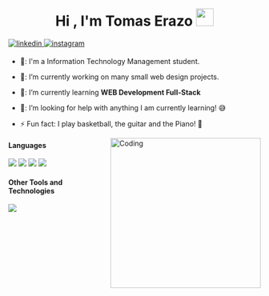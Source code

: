 <h1 align="center">Hi , I'm Tomas Erazo <img src="https://media.giphy.com/media/hvRJCLFzcasrR4ia7z/giphy.gif" width="35"></h1>

<a href="https://www.linkedin.com/in/tomas-erazo-442791364/?locale=en_US" target="_blank">
<img src=https://img.shields.io/badge/linkedin-%2300acee.svg?color=405DE6&style=for-the-badge&logo=linkedin&logoColor=white alt=linkedin style="margin-bottom: 5px;" />
</a>
<a href="https://www.instagram.com/tomas_erazo/" target="_blank">
<img src=https://img.shields.io/badge/instagram-%ff5851db.svg?color=C13584&style=for-the-badge&logo=instagram&logoColor=white alt=instagram style="margin-bottom: 5px;" />
</a>

- 🏫: I'm a Information Technology Management student.
- 🔭: I’m currently working on many small web design projects.
- 🌱: I’m currently learning **WEB Development Full-Stack**
- 🤔: I’m looking for help with anything I am currently learning! 😅

- ⚡  Fun fact: I play basketball, the guitar and the Piano! 🎹

<img align="right" alt="Coding" width="300" src="https://i.pinimg.com/originals/81/17/8b/81178b47a8598f0c81c4799f2cdd4057.gif">

<h4> Languages </h4>
<span> 
  <img src="https://img.shields.io/badge/HTML5-E34F26?style=for-the-badge&logo=html5&logoColor=white">
  <img src="https://img.shields.io/badge/CSS3-1572B6?style=for-the-badge&logo=css3&logoColor=white">
  <img src="https://img.shields.io/badge/JavaScript-F7DF1E?style=for-the-badge&logo=javascript&logoColor=black">
  <img src="https://img.shields.io/badge/python-3670A0?style=for-the-badge&logo=python&logoColor=ffdd54">
</span>
<h4> Other Tools and Technologies </h4>
<span>
  <img src="https://img.shields.io/badge/Git-F05032?style=for-the-badge&logo=git&logoColor=white">
</span>  

